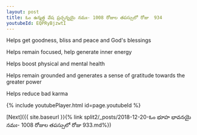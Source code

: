 ```yaml
---
layout: post
title: ఓం ఉన్మత్త వేష ప్రచ్ఛన్నయై నమః- 1008 రోజుల తపస్సులో రోజు  934
youtubeId: EQPRyBjzwtI
---
```

 
 
Helps get goodness, bliss and peace and God's blessings
 
Helps remain focused, help generate inner energy 
 
Helps boost physical and mental health 
 
Helps remain grounded and generates a sense of gratitude towards the greater power 
 
Helps reduce bad karma
 
 
 
 


{% include youtubePlayer.html id=page.youtubeId %}
 
[Next]({{ site.baseurl }}{% link  split2/_posts/2018-12-20-ఓం భూహ భావనయై నమః- 1008 రోజుల తపస్సులో రోజు  933.md%})
 
